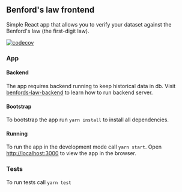 ## Benford's law frontend

Simple React app that allows you to verify your dataset against the Benford's law (the first-digit law). 

[![codecov](https://codecov.io/gh/dzbrozek/benfords-law-frontend/branch/master/graph/badge.svg)](https://codecov.io/gh/dzbrozek/benfords-law-frontend)

### App


#### Backend

The app requires backend running to keep historical data in db. 
Visit [benfords-law-backend](https://github.com/dzbrozek/benfords-law-backend) to learn how to run backend server. 

#### Bootstrap

To bootstrap the app run `yarn install` to install all dependencies.

#### Running

To run the app in the development mode call `yarn start`. 
Open [http://localhost:3000](http://localhost:3000) to view the app in the browser.

### Tests

To run tests call `yarn test`

